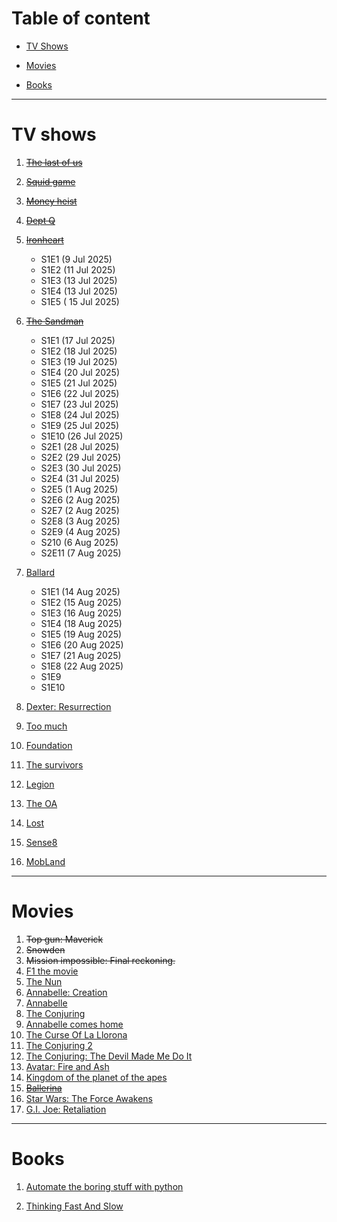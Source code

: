 # Table of content
- [TV Shows](#tv-shows)

- [Movies](#movies)
- [Books](#books)

---
# TV shows

1. ~~[The last of us](https://www.youtube.com/watch?v=uLtkt8BonwM)~~
2. ~~[Squid game](https://www.youtube.com/watch?v=oqxAJKy0ii4)~~
3. ~~[Money heist](https://www.youtube.com/watch?v=_InqQJRqGW4)~~
4. ~~[Dept Q](https://www.youtube.com/watch?v=72hK6FUmm8o)~~
5. ~~[Ironheart](https://www.youtube.com/watch?v=WpW36ldAqnM)~~
   - S1E1 (9 Jul 2025)
   - S1E2 (11 Jul 2025)
   - S1E3 (13 Jul 2025)
   - S1E4 (13 Jul 2025)
   - S1E5 ( 15 Jul 2025)
  
6. ~~[The Sandman](https://www.youtube.com/watch?v=Z6pdYkqeT7A&t=46)~~
    - S1E1 (17 Jul 2025)
    - S1E2 (18 Jul 2025)
    - S1E3 (19 Jul 2025)
    - S1E4 (20 Jul 2025)
    - S1E5 (21 Jul 2025)
    - S1E6 (22 Jul 2025)
    - S1E7 (23 Jul 2025)
    - S1E8 (24 Jul 2025)
    - S1E9 (25 Jul 2025)
    - S1E10 (26 Jul 2025)
    - S2E1 (28 Jul 2025)
    - S2E2 (29 Jul 2025)
    - S2E3 (30 Jul 2025)
    - S2E4 (31 Jul 2025)
    - S2E5 (1 Aug 2025)
    - S2E6 (2 Aug 2025)
    - S2E7 (2 Aug 2025)
    - S2E8 (3 Aug 2025)
    - S2E9 (4 Aug 2025)
    - S210 (6 Aug 2025)
    - S2E11 (7 Aug 2025)
7. [Ballard](https://www.youtube.com/watch?v=9nKRJGXgK0Q&t=48)

    - S1E1 (14 Aug 2025)
    - S1E2 (15 Aug 2025)
    - S1E3 (16 Aug 2025)
    - S1E4 (18 Aug 2025)
    - S1E5 (19 Aug 2025)
    - S1E6 (20 Aug 2025)
    - S1E7 (21 Aug 2025)
    - S1E8 (22 Aug 2025)
    - S1E9
    - S1E10
8. [Dexter: Resurrection](https://www.youtube.com/watch?v=84o1Q6fB20k&t=60)
9. [Too much](https://www.youtube.com/watch?v=HcrbR6EXynM&t=87)
10. [Foundation](https://www.youtube.com/watch?v=X4QYV5GTz7c&t=39)
11. [The survivors](https://www.youtube.com/watch?v=c69c1P-EURg&t=11)
12. [Legion](https://www.youtube.com/watch?v=4SZ3rMMYBLY&t=36)
13. [The OA](https://www.youtube.com/watch?v=DvHJtez2IlY&t=16)
14. [Lost](https://www.youtube.com/watch?v=KTu8iDynwNc&t=14)
15. [Sense8](https://www.youtube.com/watch?v=iKpKAlbJ7BQ&t=35)
16. [MobLand](https://www.youtube.com/watch?v=qKGgw7Ob5f4&t=16)

---
# Movies

1. ~~Top gun: Maverick~~
2. ~~Snowden~~
3. ~~Mission impossible: Final reckoning.~~
4. [F1 the movie](https://www.youtube.com/watch?v=8yh9BPUBbbQ)
5. [The Nun](https://www.youtube.com/watch?v=pzD9zGcUNrw)
6. [Annabelle: Creation](https://www.youtube.com/watch?v=KisPhy7T__Q)
7. [Annabelle](https://www.youtube.com/watch?v=paFgQNPGlsg)
8. [The Conjuring](https://www.youtube.com/watch?v=FSAz556s0fM)
9. [Annabelle comes home](https://www.youtube.com/watch?v=bCxm7cTpBAs)
10. [The Curse Of La Llorona](https://www.youtube.com/watch?v=uOV-xMYQ7sk)
11. [The Conjuring 2](https://www.youtube.com/watch?v=VFsmuRPClr4)
12. [The Conjuring: The Devil Made Me Do It](https://www.youtube.com/watch?v=h9Q4zZS2v1k)
13. [Avatar: Fire and Ash](https://youtu.be/nb_fFj_0rq8?feature=shared)
14. [Kingdom of the planet of the apes](https://www.youtube.com/watch?v=XtFI7SNtVpY&t=146)
15. ~~[Ballerina](https://www.youtube.com/watch?v=0FSwsrFpkbw&t=5)~~
16. [Star Wars: The Force Awakens](https://www.youtube.com/watch?v=sGbxmsDFVnE&t=133)
17. [G.I. Joe: Retaliation](https://www.youtube.com/watch?v=bd3JmlIxQXM&t=113)

---
# Books
1. [Automate the boring stuff with python](https://www.amazon.in/Automate-Boring-Stuff-Python-3rd-ebook/dp/B0CG8BSP2R/ref=mp_s_a_1_2?crid=17VU94EV52C4G&dib=eyJ2IjoiMSJ9.xLctaNaGcXQ0k8KXfm28_hfi2wvVNLiwo-NnyZ57Fh8_gYKeeVCluet7ikBhHXthe9nTyLbcS4Clux9Y5aEeLk53NBIC5AS_W2lqxlwZAuMYjROaT1G2hiFPCi2fA-2IlGvpJdGa2pc0LGB9Ym-Gc2c0bzQ-dPKmFeAJeacnAM6qIUu6HzCXpx9kytnA9T1YK6IUkG2p5YgWZBTH66rrMg.hoL4SqW-w5ITYhdgPgOIagRPTHTVeIqoitrFogJ8j64&dib_tag=se&keywords=automate+the+boring+stuff+with+python&qid=1755798381&sprefix=automate+the%2Caps%2C376&sr=8-2)

2. [Thinking Fast And Slow](https://www.amazon.in/Thinking-Fast-Slow-Daniel-Kahneman-ebook/dp/B005MJFA2W/ref=mp_s_a_1_1?crid=8RPDH8JHAFCH&dib=eyJ2IjoiMSJ9.orgi45a-1Cv7i7xedcDFq1oXxKzzM3FK6joa6c67XTkXwR9XbZKu2X7KkoQeME_11cfAdXhHb8H2F8B3pd1NJDn9edApjqkAdkjCQEHu90aDf5nbl6ujxrWYsdd5zVRPb0AnCj3D-MPmM3t_KSjXF4dz9phzA6rw5nhhhl6hljuisF-RseP8peS0UJgJFV5f20lxtS2t5zgjhwf6R9BYjA.K-P7hoxoqMZve_CQUOn1zJVzVWTHQIkAfm1FR6Qo1b8&dib_tag=se&keywords=thinking+fast+and+slow&qid=1755800040&s=digital-text&sprefix=Think%2Cdigital-text%2C277&sr=1-1)
